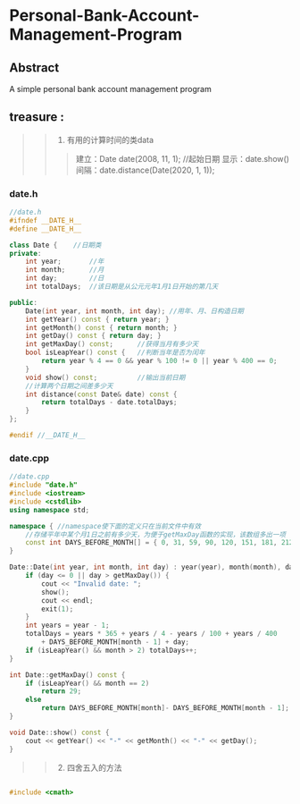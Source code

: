 # Personal-Bank-Account-Management-Program  
## Abstract  
A simple personal bank account management program
## treasure :
>>1. 有用的计算时间的类data
>>> 建立：Date date(2008, 11, 1);	//起始日期
>>> 显示：date.show()
>>> 间隔：date.distance(Date(2020, 1, 1));

### date.h
```cpp
//date.h
#ifndef __DATE_H__
#define __DATE_H__

class Date {	//日期类
private:
	int year;		//年
	int month;		//月
	int day;		//日
	int totalDays;	//该日期是从公元元年1月1日开始的第几天

public:
	Date(int year, int month, int day);	//用年、月、日构造日期
	int getYear() const { return year; }
	int getMonth() const { return month; }
	int getDay() const { return day; }
	int getMaxDay() const;		//获得当月有多少天
	bool isLeapYear() const {	//判断当年是否为闰年
		return year % 4 == 0 && year % 100 != 0 || year % 400 == 0;
	}
	void show() const;			//输出当前日期
	//计算两个日期之间差多少天	
	int distance(const Date& date) const {
		return totalDays - date.totalDays;
	}
};

#endif //__DATE_H__

```

### date.cpp
```cpp
//date.cpp
#include "date.h"
#include <iostream>
#include <cstdlib>
using namespace std;

namespace {	//namespace使下面的定义只在当前文件中有效
	//存储平年中某个月1日之前有多少天，为便于getMaxDay函数的实现，该数组多出一项
	const int DAYS_BEFORE_MONTH[] = { 0, 31, 59, 90, 120, 151, 181, 212, 243, 273, 304, 334, 365 };
}

Date::Date(int year, int month, int day) : year(year), month(month), day(day) {
	if (day <= 0 || day > getMaxDay()) {
		cout << "Invalid date: ";
		show();
		cout << endl;
		exit(1);
	}
	int years = year - 1;
	totalDays = years * 365 + years / 4 - years / 100 + years / 400
		+ DAYS_BEFORE_MONTH[month - 1] + day;
	if (isLeapYear() && month > 2) totalDays++;
}

int Date::getMaxDay() const {
	if (isLeapYear() && month == 2)
		return 29;
	else
		return DAYS_BEFORE_MONTH[month]- DAYS_BEFORE_MONTH[month - 1];
}

void Date::show() const {
	cout << getYear() << "-" << getMonth() << "-" << getDay();
}

```

>>2. 四舍五入的方法

```cpp

#include <cmath>




```